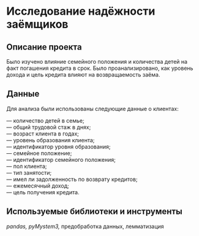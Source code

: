 # Исследование надёжности заёмщиков

## Описание проекта

Было изучено влияние семейного положения и количества детей на факт погашения кредита в срок. Было проанализировано, как уровень дохода и цель кредита влияют на возвращаемость заёма.

## Данные

Для анализа были использованы следующие данные о клиентах:

— количество детей в семье;  
— общий трудовой стаж в днях;  
— возраст клиента в годах;  
— уровень образования клиента;  
— идентификатор уровня образования;  
— семейное положение;  
— идентификатор семейного положения;  
— пол клиента;  
— тип занятости;  
— имел ли задолженность по возврату кредитов;  
— ежемесячный доход;  
— цель получения кредита.  

## Используемые библиотеки и инструменты
*pandas,* *pyMystem3,* предобработка данных, лемматизация
